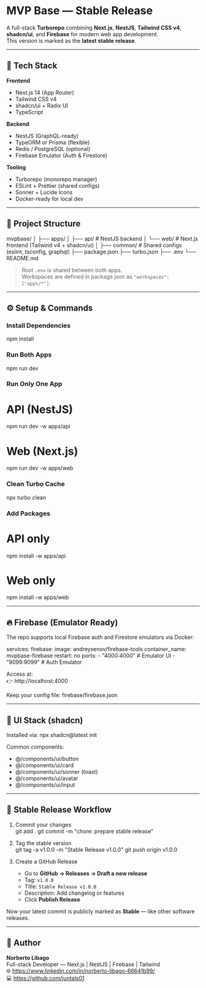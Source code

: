 # MVP Base — Stable Release

A full-stack **Turborepo** combining **Next.js**, **NestJS**, **Tailwind CSS v4**, **shadcn/ui**, and **Firebase** for modern web app development.  
This version is marked as the **latest stable release**.

---

## 🚀 Tech Stack

**Frontend**

- Next.js 14 (App Router)
- Tailwind CSS v4
- shadcn/ui + Radix UI
- TypeScript

**Backend**

- NestJS (GraphQL-ready)
- TypeORM or Prisma (flexible)
- Redis / PostgreSQL (optional)
- Firebase Emulator (Auth & Firestore)

**Tooling**

- Turborepo (monorepo manager)
- ESLint + Prettier (shared configs)
- Sonner + Lucide Icons
- Docker-ready for local dev

---

## 📁 Project Structure

mvpbase/
│
├── apps/
│ ├── api/ # NestJS backend
│ └── web/ # Next.js frontend (Tailwind v4 + shadcn/ui)
│
├── common/ # Shared configs (eslint, tsconfig, graphql)
├── package.json
├── turbo.json
├── .env
└── README.md

> Root `.env` is shared between both apps.  
> Workspaces are defined in package.json as `"workspaces": ["apps/*"]`.

---

## ⚙️ Setup & Commands

### Install Dependencies

npm install

### Run Both Apps

npm run dev

### Run Only One App

# API (NestJS)

npm run dev -w apps/api

# Web (Next.js)

npm run dev -w apps/web

### Clean Turbo Cache

npx turbo clean

### Add Packages

# API only

npm install -w apps/api <package-name>

# Web only

npm install -w apps/web <package-name>

---

## 🔥 Firebase (Emulator Ready)

The repo supports local Firebase auth and Firestore emulators via Docker:

services:
firebase:
image: andreysenov/firebase-tools
container_name: mvpbase-firebase
restart: no
ports: - "4000:4000" # Emulator UI - "9099:9099" # Auth Emulator

Access at:  
👉 http://localhost:4000

Keep your config file:
firebase/firebase.json

---

## 🌈 UI Stack (shadcn)

Installed via:
npx shadcn@latest init

Common components:

- @/components/ui/button
- @/components/ui/card
- @/components/ui/sonner (toast)
- @/components/ui/avatar
- @/components/ui/input

---

## 🧩 Stable Release Workflow

1. Commit your changes  
   git add .
   git commit -m "chore: prepare stable release"

2. Tag the stable version  
   git tag -a v1.0.0 -m "Stable Release v1.0.0"
   git push origin v1.0.0

3. Create a GitHub Release
   - Go to **GitHub → Releases → Draft a new release**
   - Tag: `v1.0.0`
   - Title: `Stable Release v1.0.0`
   - Description: Add changelog or features
   - Click **Publish Release**

Now your latest commit is publicly marked as **Stable** — like other software releases.

---

## 🧠 Author

**Norberto Libago**  
Full-stack Developer — Next.js | NestJS | Firebase | Tailwind  
🌐 https://www.linkedin.com/in/norberto-libago-66641b99/  
💻 https://github.com/juntals01
